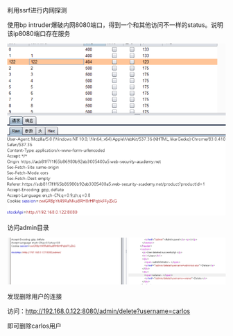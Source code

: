 利用ssrf进行内网探测



使用bp intruder爆破内网8080端口，得到一个和其他访问不一样的status。说明该ip8080端口存在服务

![](https://raw.githubusercontent.com/h1iba1/h1iba1.github.io/refs/heads/master/_posts/portswigger-labs/ssrf/images/4A788FC3EF22459A8A83DD6B7914EC2Dclipboard.png)

访问admin目录

![](https://raw.githubusercontent.com/h1iba1/h1iba1.github.io/refs/heads/master/_posts/portswigger-labs/ssrf/images/D4896BF059F548A6A9AB4B4D8398EF25clipboard.png)

发现删除用户的连接



访问：http://192.168.0.122:8080/admin/delete?username=carlos

即可删除carlos用户